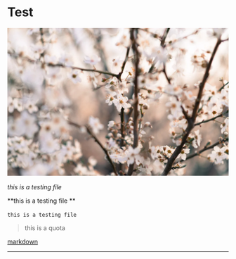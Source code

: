 # Test

![](flower.jpg)

*this is a testing file*

**this is a testing file **

` this is a testing file `

> this is a quota

[markdown](http://blog.csdn.net/zhaokaiqiang1992)

---













